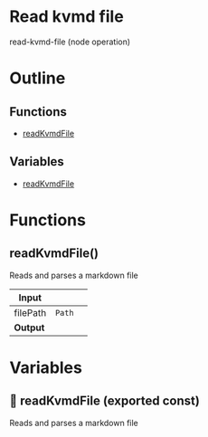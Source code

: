 # Read kvmd file

read-kvmd-file (node operation)



# Outline

## Functions

- [readKvmdFile](#readKvmdFile)

## Variables

- [readKvmdFile](#readkvmdfile)



# Functions

## readKvmdFile()

Reads and parses a markdown file


| Input      |    |    |
| ---------- | -- | -- |
| filePath | `Path` |  |,| dbFileLocation | `DbFileLocation` | TODO: make this optional. if not provided, calculate it ourselves here. |
| **Output** |    |    |


# Variables

## 📄 readKvmdFile (exported const)

Reads and parses a markdown file


